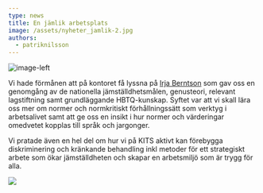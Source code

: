 ```yaml
---
type: news
title: En jämlik arbetsplats
image: /assets/nyheter_jamlik-2.jpg
authors:
  - patriknilsson
---
```


![](/assets/nyheter_jamlik-1.jpg "image-left")

Vi hade förmånen att på kontoret få lyssna på [Irja Berntson](https://www.linkedin.com/in/irja-berntson-91b73210a/) som gav oss en genomgång av de nationella jämställdhetsmålen, genusteori, relevant lagstiftning samt grundläggande HBTQ-kunskap. Syftet var att vi skall lära oss mer om normer och normkritiskt förhållningssätt som verktyg i arbetsalivet samt att ge oss en insikt i hur normer och värderingar omedvetet kopplas till språk och jargonger.

Vi pratade även en hel del om hur vi på KITS aktivt kan förebygga diskriminering och kränkande behandling inkl metoder för ett strategiskt arbete som ökar jämställdheten och skapar en arbetsmiljö som är trygg för alla.

![](/assets/nyheter_jamlik-2.jpg)
